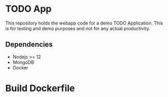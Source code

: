 # TODO App
This repository holds the webapp code for a demo TODO Application. This is for testing and demo purposes and not for any actual productivity.

## Dependencies
* Nodejs >= 12
* MongoDB
* Docker

# Build Dockerfile
